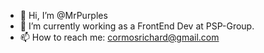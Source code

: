 - 👋 Hi, I’m @MrPurples
- 🌱 I’m currently working as a FrontEnd Dev at PSP-Group.
- 📫 How to reach me: cormosrichard@gmail.com


